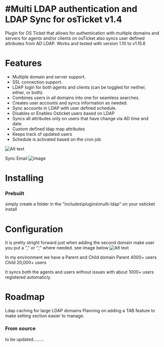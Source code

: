 #Multi LDAP authentication and LDAP Sync for osTicket v1.4
=====================================
Plugin for OS Ticket that allows for authentication with multiple domains and servers for agents and/or clients on osTicket also syncs user defined attributes from AD LDAP. 
Works and tested with version 1.10 to v1.15.6

Features
========
 - Multiple domain and server support.
 - SSL connection support.
 - LDAP login for both agents and clients (can be toggled for neither, either, or both).
 - Combines users in all domains into one for seamless searches.
 - Creates user accounts and syncs information as needed.
 - Sync accounts in LDAP with user defined schedule.
 - Disables or Enables Osticket users based on LDAP
 - Syncs all attributes only on users that have change via AD time and date.
 - Custom defined ldap map attributes 
 - Keeps track of updated users
 - Schedule is activated based on the cron job
 
 ![Alt text](http://osticket.com/forum/uploads/FileUpload/08/6bb40e0ef6b5739ec010c9f1391a68.png "User lookup")

Sync Email
![image](https://user-images.githubusercontent.com/2892474/165946917-db6031dc-36ba-4470-8b54-b02154b50bfd.png)

Installing
==========

### Prebuilt

simply create a folder in the "includes\plugins\multi-ldap" on your osticket install

Configuration 
=============
It is pretty stright forward just when adding the second domain make user you put a "," or ";" where needed.
see image below
![Alt text](http://osticket.com/forum/uploads/FileUpload/25/721454d41a5d02335570dc6db6eb59.png "Config Page")

In my environment we have a Parent and Child domain
Parent 4000+ users
Child 20,000+ users

It syncs both the agents and users without issues with about 1000+ users registered automaticly.

Roadmap
==========
Ldap caching for large LDAP domains
Planning on adding a TAB feature to make setting section easier to manage.

### From source

to be updated.........
